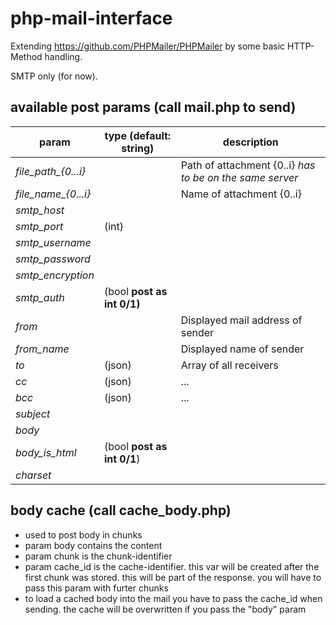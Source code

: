 # php-mail-interface

Extending https://github.com/PHPMailer/PHPMailer by some basic HTTP-Method handling.

SMTP only (for now).

## available post params (call mail.php to send)

|param|type (default: string)|description|
|--|--|--|
|*file_path_{0...i}*|       |Path of attachment {0..i} _has to be on the same server_|
|*file_name_{0...i}*|       |Name of attachment {0..i}                                 |
|*smtp_host*        |       |                                                           |
|*smtp_port*        |(int)  |                                                           |
|*smtp_username*    |       |                                                           |
|*smtp_password*    |       |                                                           |
|*smtp_encryption*  |       |                                                           |
|*smtp_auth*        |(bool **post as int 0/1)** |                                                           |
|*from*             |       |Displayed mail address of sender                           |
|*from_name*        |       |Displayed name of sender                                   |
|*to*               |(json) |Array of all receivers                                     |
|*cc*               |(json) |...                                                        |
|*bcc*              |(json) |...                                                        |
|*subject*          |       |                                                           |
|*body*             |       |                                                           |
|*body_is_html*     |(bool **post as int 0/1**) |                                                           |
|*charset*          |       |                                                           |

## body cache (call cache_body.php)

- used to post body in chunks
- param body contains the content
- param chunk is the chunk-identifier
- param cache_id is the cache-identifier. this var will be created after the first chunk was stored. this will be part of the response. you will have to pass this param with furter chunks
- to load a cached body into the mail you have to pass the cache_id when sending. the cache will be overwritten if you pass the "body" param
